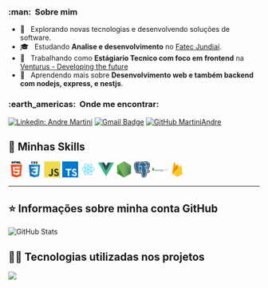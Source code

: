 <h3> :man: &nbsp;Sobre mim </h3>

- 🤔 &nbsp; Explorando novas tecnologias e desenvolvendo soluções de software.
- 🎓 &nbsp; Estudando **Analise e desenvolvimento** no <a href="http://fatecjd.edu.br/">Fatec Jundiaí</a>.
- 💼 &nbsp; Trabalhando como **Estágiario Tecnico com foco em frontend** na <a href="https://venturus.org.br/">Venturus - Developing the future</a>
- 🌱 &nbsp; Aprendendo mais sobre **Desenvolvimento web e também backend com nodejs, express, e nestjs**.

<h3> :earth_americas: &nbsp;Onde me encontrar: </h3> 

[![Linkedin: Andre Martini](https://img.shields.io/badge/-andremartini-blue?style=flat-square&logo=Linkedin&logoColor=white&link=https://www.linkedin.com/in/andr%C3%A9-martini-70b14b192/)](https://www.linkedin.com/in/andr%C3%A9-martini-70b14b192/)
[![Gmail Badge](https://img.shields.io/badge/-andremartini.10@gmail.com-006bed?style=flat-square&logo=Gmail&logoColor=white&link=mailto:andremartini.10@gmail.com)](mailto:andremartini.10@gmail.com)
[![GitHub MartiniAndre]( https://img.shields.io/github/followers/martiniandre?label=follow&style=social)](https://github.com/martiniandre)



## 🚀 Minhas Skills

<code><img height="32" src="https://raw.githubusercontent.com/github/explore/80688e429a7d4ef2fca1e82350fe8e3517d3494d/topics/html/html.png" alt="HTML5"/></code>
<code><img height="32" src="https://raw.githubusercontent.com/github/explore/80688e429a7d4ef2fca1e82350fe8e3517d3494d/topics/css/css.png" alt="CSS"/></code>
<code><img height="32" src="https://raw.githubusercontent.com/github/explore/80688e429a7d4ef2fca1e82350fe8e3517d3494d/topics/javascript/javascript.png" alt="Javascript"/></code>
<code><img height="32" src="https://raw.githubusercontent.com/github/explore/80688e429a7d4ef2fca1e82350fe8e3517d3494d/topics/typescript/typescript.png" alt="Typescript"/></code>
<code><img height="32" src="https://raw.githubusercontent.com/github/explore/80688e429a7d4ef2fca1e82350fe8e3517d3494d/topics/react/react.png" alt="React"/></code>
<code><img height="32" src="https://raw.githubusercontent.com/github/explore/80688e429a7d4ef2fca1e82350fe8e3517d3494d/topics/vue/vue.png" alt="Vue"/></code>
<code><img height="32" src="https://raw.githubusercontent.com/github/explore/80688e429a7d4ef2fca1e82350fe8e3517d3494d/topics/nodejs/nodejs.png" alt="Nodejs"/></code>
<code><img height="32" src="https://raw.githubusercontent.com/github/explore/80688e429a7d4ef2fca1e82350fe8e3517d3494d/topics/postgresql/postgresql.png" alt="PostegreSQL"/></code>
<code><img height="32" src="https://raw.githubusercontent.com/github/explore/80688e429a7d4ef2fca1e82350fe8e3517d3494d/topics/mongodb/mongodb.png" alt="MongoDB"/></code>
<code><img height="32" src="https://raw.githubusercontent.com/github/explore/80688e429a7d4ef2fca1e82350fe8e3517d3494d/topics/firebase/firebase.png" alt="Firebase"/></code>


---

## ⭐ Informações sobre minha conta GitHub
![GitHub Stats](https://github-readme-stats.vercel.app/api?username=martiniandre&show_icons=true)


## 🐱‍👓 Tecnologias utilizadas nos projetos
<div>
  <img src="https://github-readme-stats.vercel.app/api/top-langs/?username=martiniandre&theme=dracula&hide_langs_below=1" />


